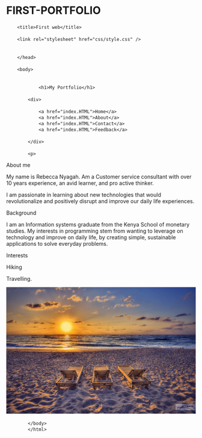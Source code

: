 ﻿# FIRST-PORTFOLIO

<html>
    <head>

        
        <title>First web</title>
    
        <link rel="stylesheet" href="css/style.css" />
        

        </head>
        
        <body>
    
            
                <h1>My Portfolio</h1>
            
            <div>
            
                <a href="index.HTML">Home</a> 
                <a href="index.HTML">About</a>
                <a href="index.HTML">Contact</a>
                <a href="index.HTML">Feedback</a>

            </div>
            
            <p>

 <p>About me </p>
 My name is Rebecca Nyagah.
Am a Customer service consultant with over 10 years experience, an avid learner, and pro active thinker.<br>
</p>
<p>I am passionate in learning about new technologies that would revolutionalize and positively disrupt and 
improve our daily life experiences.</p>
<p>Background</p>
I am an Information systems graduate from the Kenya School of monetary studies. 
My interests in programming stem from wanting to leverage on technology and improve on daily life, by creating simple, sustainable applications to solve everyday problems.

<p>Interests</p>
 Hiking
<p>
 Travelling.
 
 </p>

 <img src = "IMAGES/beach image.jpg"/>
 


          
            </body>
            </html>
        
